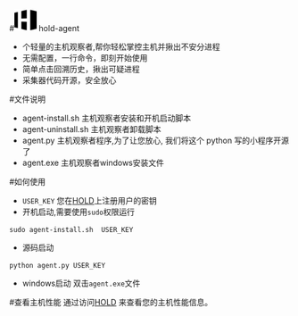 #<img src="images/logo-black.png"  width="40px"> hold-agent 
* 个轻量的主机观察者,帮你轻松掌控主机并揪出不安分进程
* 无需配置，一行命令，即刻开始使用
* 简单点击回溯历史，揪出可疑进程
* 采集器代码开源，安全放心

#文件说明
* agent-install.sh 主机观察者安装和开机启动脚本
* agent-uninstall.sh 主机观察者卸载脚本
* agent.py 主机观察者程序,为了让您放心, 我们将这个 python 写的小程序开源了
* agent.exe 主机观察者windows安装文件

#如何使用
* `USER_KEY` 您在[HOLD](http://highwe.net/profile#user)上注册用户的密钥
* 开机启动,需要使用`sudo`权限运行
<pre>
<code>sudo agent-install.sh  USER_KEY
</code></pre>
* 源码启动
<pre>
<code>python agent.py USER_KEY</code>
</pre>
* windows启动 双击`agent.exe`文件

#查看主机性能
通过访问[HOLD](http://highwe.net/hostList) 来查看您的主机性能信息。
